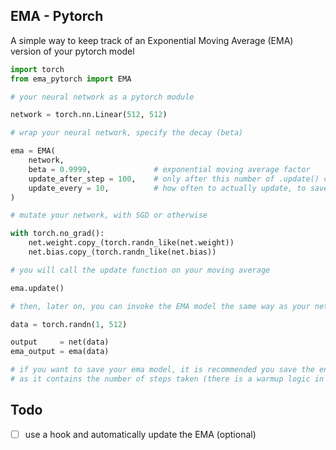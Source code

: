 ## EMA - Pytorch

A simple way to keep track of an Exponential Moving Average (EMA) version of your pytorch model


```python
import torch
from ema_pytorch import EMA

# your neural network as a pytorch module

network = torch.nn.Linear(512, 512)

# wrap your neural network, specify the decay (beta)

ema = EMA(
    network,
    beta = 0.9999,              # exponential moving average factor
    update_after_step = 100,    # only after this number of .update() calls will it start updating
    update_every = 10,          # how often to actually update, to save on compute (updates every 10th .update() call)
)

# mutate your network, with SGD or otherwise

with torch.no_grad():
    net.weight.copy_(torch.randn_like(net.weight))
    net.bias.copy_(torch.randn_like(net.bias))

# you will call the update function on your moving average

ema.update()

# then, later on, you can invoke the EMA model the same way as your network

data = torch.randn(1, 512)

output     = net(data)
ema_output = ema(data)

# if you want to save your ema model, it is recommended you save the entire wrapper
# as it contains the number of steps taken (there is a warmup logic in there, recommended by @crowsonkb, validated for a number of projects now)
```

## Todo

- [ ] use a hook and automatically update the EMA (optional)
